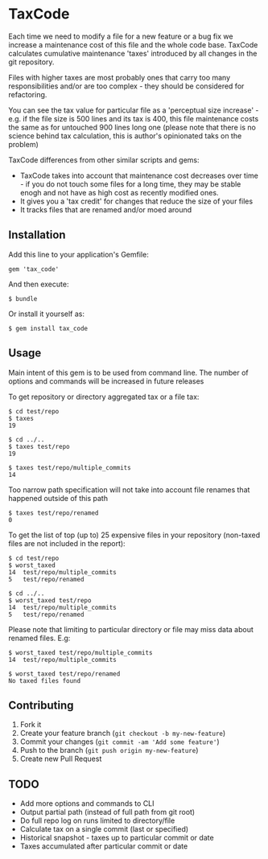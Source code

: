 # TaxCode

Each time we need to modify a file for a new feature or a bug fix we increase a
maintenance cost of this file and the whole code base. 
TaxCode calculates cumulative maintenance 'taxes' introduced by all changes in the git repository.

Files with higher taxes are most probably ones that carry too many responsibilities and/or
are too complex - they should be considered for refactoring.

You can see the tax value for particular file as a 'perceptual size increase' - e.g. if the file
size is 500 lines and its tax is 400, this file maintenance costs the same as for untouched 
900 lines long one (please note that there is no science behind tax calculation, this is author's opinionated taks on the problem)

TaxCode differences from other similar scripts and gems:
- TaxCode takes into account that maintenance cost decreases over time - if you do not
touch some files for a long time, they may be stable enogh and not have as high cost as recently modified ones. 
- It gives you a 'tax credit' for changes that reduce the size of your files
- It tracks files that are renamed and/or moed around

## Installation

Add this line to your application's Gemfile:

    gem 'tax_code'

And then execute:

    $ bundle

Or install it yourself as:

    $ gem install tax_code

## Usage

Main intent of this gem is to be used from command line. The number of options and commands will be increased in future releases

To get repository or directory aggregated tax or a file tax:

    $ cd test/repo
    $ taxes
    19

    $ cd ../..
    $ taxes test/repo
    19

    $ taxes test/repo/multiple_commits
    14

Too narrow path specification will not take into account file renames that happened outside of this path

    $ taxes test/repo/renamed
    0

To get the list of top (up to) 25 expensive files in your repository (non-taxed files are not included in the report):
    
    $ cd test/repo
    $ worst_taxed
    14  test/repo/multiple_commits
    5   test/repo/renamed

    $ cd ../..
    $ worst_taxed test/repo
    14  test/repo/multiple_commits
    5   test/repo/renamed

Please note that limiting to particular directory or file may miss data about renamed files. E.g:
    
    $ worst_taxed test/repo/multiple_commits
    14  test/repo/multiple_commits

    $ worst_taxed test/repo/renamed
    No taxed files found

## Contributing

1. Fork it
2. Create your feature branch (`git checkout -b my-new-feature`)
3. Commit your changes (`git commit -am 'Add some feature'`)
4. Push to the branch (`git push origin my-new-feature`)
5. Create new Pull Request


## TODO

* Add more options and commands to CLI
* Output partial path (instead of full path from git root)
* Do full repo log on runs limited to directory/file
* Calculate tax on a single commit (last or specified)
* Historical snapshot - taxes up to particular commit or date
* Taxes accumulated after particular commit or date

